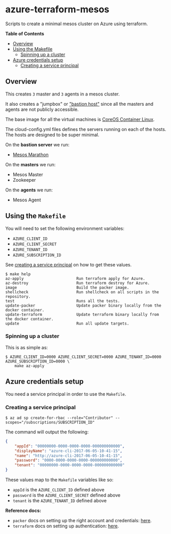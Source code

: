 # azure-terraform-mesos

Scripts to create a minimal mesos cluster on Azure using terraform.

**Table of Contents**

* [Overview](README.md#overview)
* [Using the Makefile](README.md#using-the-makefile)
   * [Spinning up a cluster](README.md#spinning-up-a-cluster)
* [Azure credentials setup](README.md#azure-credentials-setup)
   * [Creating a service principal](README.md#creating-a-service-principal)

## Overview

This creates `3` master and `3` agents in a mesos cluster.

It also creates a "jumpbox" or ["bastion host"](https://en.wikipedia.org/wiki/Bastion_host)
since all the masters and agents are not publicly accessible.

The base image for all the virtual machines 
is [CoreOS Container Linux](https://coreos.com/os/docs/latest/).

The cloud-config.yml files defines the servers running on each of the hosts.
The hosts are designed to be super minimal.

On the **bastion server** we run:

- [Mesos Marathon](https://mesosphere.github.io/marathon/)

On the **masters** we run:

- Mesos Master
- Zookeeper


On the **agents** we run:

- Mesos Agent


## Using the `Makefile`

You will need to set the following environment variables:

- `AZURE_CLIENT_ID`
- `AZURE_CLIENT_SECRET`
- `AZURE_TENANT_ID`
- `AZURE_SUBSCRIPTION_ID`

See [creating a service principal](#creating-a-service-principal) on how to get
these values.

```console
$ make help 
az-apply                       Run terraform apply for Azure.
az-destroy                     Run terraform destroy for Azure.
image                          Build the packer image.
shellcheck                     Run shellcheck on all scripts in the repository.
test                           Runs all the tests.
update-packer                  Update packer binary locally from the docker container.
update-terraform               Update terraform binary locally from the docker container.
update                         Run all update targets.
```

### Spinning up a cluster

This is as simple as:

```console
$ AZURE_CLIENT_ID=0000 AZURE_CLIENT_SECRET=0000 AZURE_TENANT_ID=0000 AZURE_SUBSCRIPTION_ID=0000 \
    make az-apply
```

## Azure credentials setup

You need a service principal in order to use the `Makefile`.

### Creating a service principal

```console
$ az ad sp create-for-rbac --role="Contributor" --scopes="/subscriptions/SUBSCRIPTION_ID"
```

The command will output the following:

```json
{
    "appId": "00000000-0000-0000-0000-000000000000",
    "displayName": "azure-cli-2017-06-05-10-41-15",
    "name": "http://azure-cli-2017-06-05-10-41-15",
    "password": "0000-0000-0000-0000-000000000000",
    "tenant": "00000000-0000-0000-0000-000000000000"
}
```

These values map to the `Makefile` variables like so:

- `appId` is the `AZURE_CLIENT_ID` defined above
- `password` is the `AZURE_CLIENT_SECRET` defined above
- `tenant` is the `AZURE_TENANT_ID` defined above

**Reference docs:**

- `packer` docs on setting up the right account and credentials:
[here](https://www.packer.io/docs/builders/azure-setup.html).
- `terraform` docs on setting up authentication:
[here](https://www.terraform.io/docs/providers/azurerm/authenticating_via_service_principal.html).

